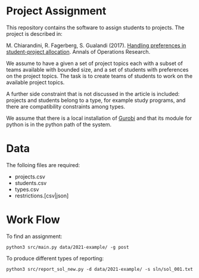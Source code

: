 Project Assignment
==================

This repository contains the software to assign students to
projects. The project is described in:

M. Chiarandini, R. Fagerberg, S. Gualandi (2017). [Handling
preferences in student-project
allocation](https://doi.org/10.1007/s10479-017-2710-1). Annals of
Operations Research.

We assume to have a given a set of project topics each with a subset
of teams available with bounded size, and a set of students with
preferences on the project topics. The task is to create teams of
students to work on the available project topics.

A further side constraint that is not discussed in the article is
included: projects and students belong to a type, for example study
programs, and there are compatibility constraints among types.


We assume that there is a local installation of
[Gurobi](http://www.gurobi.com) and that its module for python is in
the python path of the system.


Data
====

The folloing files are required:
- projects.csv
- students.csv
- types.csv
- restrictions.[csv|json]




Work Flow
=========

To find an assignment:
```
python3 src/main.py data/2021-example/ -g post
```
To produce different types of reporting:
```
python3 src/report_sol_new.py -d data/2021-example/ -s sln/sol_001.txt
```